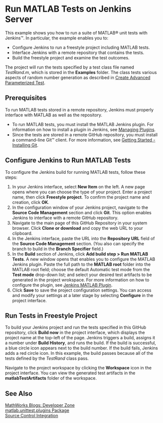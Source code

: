 # Run MATLAB Tests on Jenkins Server

This example shows you how to run a suite of MATLAB&reg; unit tests with Jenkins&trade;. In particular, the example enables you to:

* Configure Jenkins to run a freestyle project including MATLAB tests.
* Interface Jenkins with a remote repository that contains the tests.
* Build the freestyle project and examine the test outcomes.

The project will run the tests specified by a test class file named *TestRand.m*, which is stored in the **Examples** folder. The class tests various aspects of random number generation as described in [Create Advanced Parameterized Test](https://www.mathworks.com/help/matlab/matlab_prog/create-advanced-parameterized-test.html).

## Prerequisites
To run MATLAB tests stored in a remote repository, Jenkins must properly interface with MATLAB as well as the repository.
* To run MATLAB tests, you must install the MATLAB Jenkins plugin. For information on how to install a plugin in Jenkins, see [Managing Plugins](https://jenkins.io/doc/book/managing/plugins/).
* Since the tests are stored in a remote GitHub repository, you must install a command-line Git™ client. For more information, see [Getting Started - Installing Git](https://git-scm.com/book/en/v2/Getting-Started-Installing-Git).

## Configure Jenkins to Run MATLAB Tests
To configure the Jenkins build for running MATLAB tests, follow these steps:
1. In your Jenkins interface, select **New Item** on the left. A new page opens where you can choose the type of your project. Enter a project name, then click **Freestyle project**. To confirm the project name and creation, click **OK**.
2. In the configuration window of your Jenkins project, navigate to the **Source Code Management** section and click **Git**. This option enables Jenkins to interface with a remote GitHub repository.
3. Navigate to the main page of this GitHub Repository in your system browser. Click **Clone or download** and copy the web URL to your clipboard.
4. In the Jenkins interface, paste the URL into the **Repository URL** field of the **Source Code Management** section. (You also can specify the branch to build in the **Branch Specifier** field.)
5. In the **Build** section of Jenkins, click **Add build step > Run MATLAB Tests**. A new window opens that enables you to configure the MATLAB Jenkins plugin. Paste the full path to the **MATLAB root** folder into the MATLAB root field; choose the default Automatic test mode from the **Test mode** drop-down list; and select your desired test artifacts to be generated in the project wrokspace. For more information on how to configure the plugin, see [Jenkins MATLAB Plugin](https://github.com/jenkinsci/matlab-plugin).
6. Click **Save** to save the project configuration settings. You can access and modify your settings at a later stage by selecting **Configure** in the project interface.

## Run Tests in Freestyle Project
To build your Jenkins project and run the tests specified in this GitHub repository, click **Build now** in the project interface, which displays the project name at the top-left of the page. Jenkins triggers a build, assigns it a number under **Build History**, and runs the build. If the build is successful, a blue circle icon appears next to the build number. If the build fails, Jenkins adds a red circle icon. In this example, the build passes because all of the tests defined by the *TestRand* class pass.

Navigate to the project workspace by clicking the **Workspace** icon in the project interface. You can view the generated test artifacts in the **matlabTestArtifacts** folder of the workspace.


## See Also
[MathWorks Blogs: Developer Zone](https://blogs.mathworks.com/developer/category/continuous-integration/)<br/>
[matlab.unittest.plugins Package](https://www.mathworks.com/help/matlab/ref/matlab.unittest.plugins-package.html)<br/>
[Source Control Integration](https://www.mathworks.com/help/matlab/source-control.html)
